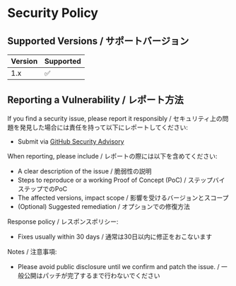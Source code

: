 # Security Policy

## Supported Versions / サポートバージョン

| Version | Supported |
| ------- | --------- |
| 1.x     | ✅ |

## Reporting a Vulnerability / レポート方法

If you find a security issue, please report it responsibly / セキュリティ上の問題を発見した場合には責任を持って以下にレポートしてください:

- Submit via [GitHub Security Advisory](https://github.com/ActiveTK/WebTaskmgr/security/advisories/new)

When reporting, please include / レポートの際には以下を含めてください:
- A clear description of the issue / 脆弱性の説明
- Steps to reproduce or a working Proof of Concept (PoC) / ステップバイステップでのPoC
- The affected versions, impact scope / 影響を受けるバージョンとスコープ
- (Optional) Suggested remediation / オプションでの修復方法

Response policy / レスポンスポリシー:
- Fixes usually within 30 days / 通常は30日以内に修正をおこないます

Notes / 注意事項:
- Please avoid public disclosure until we confirm and patch the issue. / 一般公開はパッチが完了するまで行わないでください
